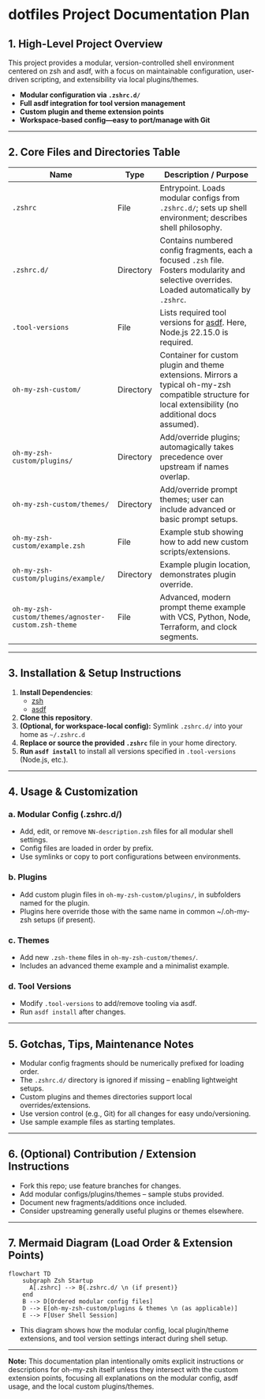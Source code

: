 # dotfiles Project Documentation Plan

## 1. High-Level Project Overview
This project provides a modular, version-controlled shell environment centered on zsh and asdf, with a focus on maintainable configuration, user-driven scripting, and extensibility via local plugins/themes.

- **Modular configuration via `.zshrc.d/`**
- **Full asdf integration for tool version management**
- **Custom plugin and theme extension points**
- **Workspace-based config—easy to port/manage with Git**

---

## 2. Core Files and Directories Table

| Name                        | Type      | Description / Purpose                                 |
|-----------------------------|-----------|-------------------------------------------------------|
| `.zshrc`                    | File      | Entrypoint. Loads modular configs from `.zshrc.d/`; sets up shell environment; describes shell philosophy. |
| `.zshrc.d/`                 | Directory | Contains numbered config fragments, each a focused `.zsh` file. Fosters modularity and selective overrides. Loaded automatically by `.zshrc`. |
| `.tool-versions`            | File      | Lists required tool versions for [asdf](https://asdf-vm.com/). Here, Node.js 22.15.0 is required. |
| `oh-my-zsh-custom/`         | Directory | Container for custom plugin and theme extensions. Mirrors a typical oh-my-zsh compatible structure for local extensibility (no additional docs assumed). |
| `oh-my-zsh-custom/plugins/` | Directory | Add/override plugins; automagically takes precedence over upstream if names overlap. |
| `oh-my-zsh-custom/themes/`  | Directory | Add/override prompt themes; user can include advanced or basic prompt setups. |
| `oh-my-zsh-custom/example.zsh` | File  | Example stub showing how to add new custom scripts/extensions. |
| `oh-my-zsh-custom/plugins/example/` | Directory | Example plugin location, demonstrates plugin override. |
| `oh-my-zsh-custom/themes/agnoster-custom.zsh-theme` | File | Advanced, modern prompt theme example with VCS, Python, Node, Terraform, and clock segments. |

---

## 3. Installation & Setup Instructions
1. **Install Dependencies**:
    - [zsh](https://www.zsh.org/)
    - [asdf](https://asdf-vm.com/)
2. **Clone this repository**.
3. **(Optional, for workspace-local config):** Symlink `.zshrc.d/` into your home as `~/.zshrc.d`
4. **Replace or source the provided `.zshrc`** file in your home directory.
5. **Run `asdf install`** to install all versions specified in `.tool-versions` (Node.js, etc.).

---

## 4. Usage & Customization

### a. Modular Config (.zshrc.d/)
- Add, edit, or remove `NN-description.zsh` files for all modular shell settings.
- Config files are loaded in order by prefix.
- Use symlinks or copy to port configurations between environments.

### b. Plugins
- Add custom plugin files in `oh-my-zsh-custom/plugins/`, in subfolders named for the plugin.
- Plugins here override those with the same name in common ~/.oh-my-zsh setups (if present).

### c. Themes
- Add new `.zsh-theme` files in `oh-my-zsh-custom/themes/`.
- Includes an advanced theme example and a minimalist example.

### d. Tool Versions
- Modify `.tool-versions` to add/remove tooling via asdf.
- Run `asdf install` after changes.

---

## 5. Gotchas, Tips, Maintenance Notes
- Modular config fragments should be numerically prefixed for loading order.
- The `.zshrc.d/` directory is ignored if missing – enabling lightweight setups.
- Custom plugins and themes directories support local overrides/extensions.
- Use version control (e.g., Git) for all changes for easy undo/versioning.
- Use sample example files as starting templates.

---

## 6. (Optional) Contribution / Extension Instructions
- Fork this repo; use feature branches for changes.
- Add modular configs/plugins/themes – sample stubs provided.
- Document new fragments/additions once included.
- Consider upstreaming generally useful plugins or themes elsewhere.

---

## 7. Mermaid Diagram (Load Order & Extension Points)
```mermaid
flowchart TD
    subgraph Zsh Startup
      A[.zshrc] --> B{.zshrc.d/ \n (if present)}
    end
    B --> D[Ordered modular config files]
    D --> E[oh-my-zsh-custom/plugins & themes \n (as applicable)]
    E --> F[User Shell Session]
```
- This diagram shows how the modular config, local plugin/theme extensions, and tool version settings interact during shell setup.

---

**Note:** This documentation plan intentionally omits explicit instructions or descriptions for oh-my-zsh itself unless they intersect with the custom extension points, focusing all explanations on the modular config, asdf usage, and the local custom plugins/themes.